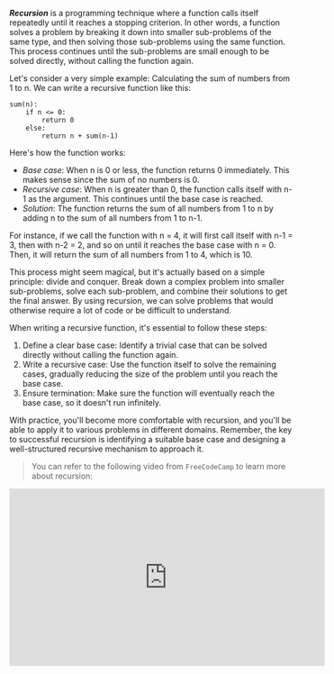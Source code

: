 ***Recursion*** is a programming technique where a function calls itself repeatedly until it reaches a stopping criterion. In other words, a function solves a problem by breaking it down into smaller sub-problems of the same type, and then solving those sub-problems using the same function. This process continues until the sub-problems are small enough to be solved directly, without calling the function again.

Let's consider a very simple example: Calculating the sum of numbers from 1 to n. We can write a recursive function like this:

```
sum(n):
    if n <= 0:
        return 0
    else:
        return n + sum(n-1)
```

Here's how the function works:

- _Base case_: When n is 0 or less, the function returns 0 immediately. This makes sense since the sum of no numbers is 0.
- _Recursive case_: When n is greater than 0, the function calls itself with n-1 as the argument. This continues until the base case is reached.
- _Solution_: The function returns the sum of all numbers from 1 to n by adding n to the sum of all numbers from 1 to n-1.

For instance, if we call the function with n = 4, it will first call itself with n-1 = 3, then with n-2 = 2, and so on until it reaches the base case with n = 0. Then, it will return the sum of all numbers from 1 to 4, which is 10.


This process might seem magical, but it's actually based on a simple principle: divide and conquer. Break down a complex problem into smaller sub-problems, solve each sub-problem, and combine their solutions to get the final answer. By using recursion, we can solve problems that would otherwise require a lot of code or be difficult to understand.

When writing a recursive function, it's essential to follow these steps:

1. Define a clear base case: Identify a trivial case that can be solved directly without calling the function again.
2. Write a recursive case: Use the function itself to solve the remaining cases, gradually reducing the size of the problem until you reach the base case.
3. Ensure termination: Make sure the function will eventually reach the base case, so it doesn't run infinitely.

With practice, you'll become more comfortable with recursion, and you'll be able to apply it to various problems in different domains. Remember, the key to successful recursion is identifying a suitable base case and designing a well-structured recursive mechanism to approach it.

> You can refer to the following video from `FreeCodeCamp` to learn more about recursion:

<iframe width="560" height="315" src="https://www.youtube-nocookie.com/embed/IJDJ0kBx2LM?si=dtiXrVeo-nItieqs" title="YouTube video player" frameborder="0" allow="accelerometer; autoplay; clipboard-write; encrypted-media; gyroscope; picture-in-picture; web-share" allowfullscreen></iframe>